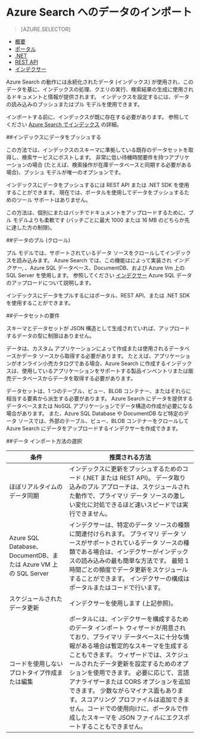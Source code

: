 <properties
    pageTitle="Azure Search へのデータのインポート | Microsoft Azure | ホステッド クラウド検索サービス"
    description="Azure Search のインデックスにデータをアップロードする方法"
    services="search"
    documentationCenter=""
    authors="HeidiSteen"
    manager="mblythe"
    editor=""
    tags=""/>

<tags
    ms.service="search"
    ms.devlang="na"
    ms.workload="search"
    ms.topic="get-started-article"
    ms.tgt_pltfrm="na"
    ms.date="11/09/2015"
    ms.author="heidist"/>

# Azure Search へのデータのインポート
> [AZURE.SELECTOR]
- [概要](search-what-is-data-import.md)
- [ポータル](search-import-data-portal.md)
- [.NET](search-import-data-dotnet.md)
- [REST API](search-import-data-rest-api.md)
- [インデクサー](search-howto-connecting-azure-sql-database-to-azure-search-using-indexers-2015-02-28.md)

Azure Search の動作には永続化されたデータ (インデックス) が使用され、このデータを基に、インデックスの処理、クエリの実行、検索結果の生成に使用されるドキュメントと情報が提供されます。 インデックスを設定するには、データの読み込みのプッシュまたはプル モデルを使用できます。

インポートする前に、インデックスが既に存在する必要があります。 参照してください [Azure Search でインデックス](search-what-is-an-index.md) の詳細。

##インデックスにデータをプッシュする

この方法では、インデックスのスキーマに準拠している既存のデータセットを取得し、検索サービスにポストします。 非常に低い待機時間要件を持つアプリケーションの場合 (たとえば、検索操作が在庫データベースと同期する必要がある場合)、プッシュ モデルが唯一のオプションです。

インデックスにデータをプッシュするには REST API または .NET SDK を使用することができます。 現在では、ポータルを使用してデータをプッシュするためのツール サポートはありません。

この方法は、個別にまたはバッチでドキュメントをアップロードするために、プル モデルよりも柔軟です (バッチごとに最大 1000 または 16 MB のどちらか先に達した方の制限)。

##データのプル (クロール) 

プル モデルでは、サポートされているデータ ソースをクロールしてインデックスを読み込みます。 Azure Search では、この機能はによって実装され *インデクサー*, 、Azure SQL データベース、DocumentDB、および Azure Vm 上の SQL Server を使用します。 参照してください [インデクサー](search-howto-connecting-azure-sql-database-to-azure-search-using-indexers-2015-02-28.md) Azure SQL データのアップロードについて説明します。

インデックスにデータをプルするにはポータル、REST API、または .NET SDK を使用することができます。

##データセットの要件

スキーマとデータセットが JSON 構造として生成されていれば、アップロードするデータの型に制限はありません。

データは、カスタム アプリケーションによって作成または使用されるデータベースかデータ ソースから取得する必要があります。 たとえば、アプリケーションがオンライン小売カタログである場合、Azure Search に作成するインデックスは、使用しているアプリケーションをサポートする製品インベントリまたは販売データベースからデータを取得する必要があります。 

データセットは、1 つのテーブル、ビュー、BLOB コンテナー、またはそれらに相当する要素から派生する必要があります。 Azure Search にデータを提供するデータベースまたは NoSQL アプリケーションでデータ構造の作成が必要になる場合があります。 また、Azure SQL Database や DocumentDB など特定のデータ ソースでは、外部のテーブル、ビュー、BLOB コンテナーをクロールして Azure Search にデータをアップロードするインデクサーを作成できます。 

##データ インポート方法の選択

|条件|推奨される方法|
|------------|---------------|
|ほぼリアルタイムのデータ同期|インデックスに更新をプッシュするためのコード (.NET または REST API)。 データ取り込みのプル アプローチは、スケジュールされた動作で、プライマリ データ ソースの激しい変化に対処できるほど速いスピードでは実行できません。|
|Azure SQL Database、DocumentDB、または Azure VM 上の SQL Server|インデクサーは、特定のデータ ソースの種類に関連付けられます。 プライマリ データ ソースがサポートされているデータ ソースの種類である場合は、インデクサーがインデックスの読み込みの最も簡単な方法です。 最短 1 時間ごとの頻度でデータ更新をスケジュールすることができます。 インデクサーの構成はポータルまたはコードで行います。|
|スケジュールされたデータ更新|インデクサーを使用します (上記参照)。|
|コードを使用しないプロトタイプ作成または編集|ポータルには、インデクサーを構成するためのデータ インポート ウィザードが用意されており、プライマリ データベースに十分な情報がある場合は暫定的なスキーマを生成することもできます。 ウィザードでは、スケジュールされたデータ更新を設定するためのオプションを使用できます。 必要に応じて、言語アナライザーまたは CORS オプションを追加できます。 少数ながらマイナス面もあります。スコアリング プロファイルは追加できません。コードでの使用向けに、ポータルで作成したスキーマを JSON ファイルにエクスポートすることもできません。| 
